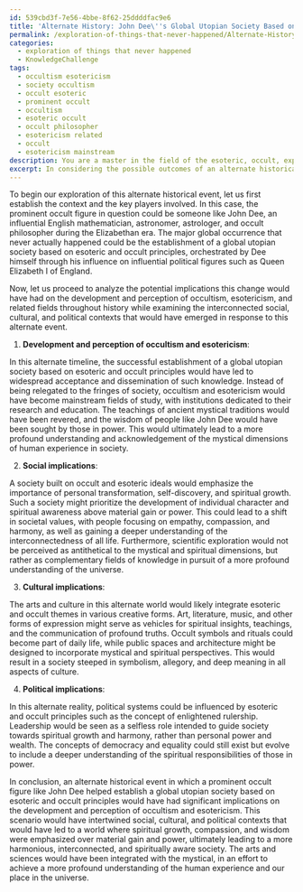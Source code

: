 ```yaml
---
id: 539cbd3f-7e56-4bbe-8f62-25ddddfac9e6
title: 'Alternate History: John Dee\''s Global Utopian Society Based on Occultism'
permalink: /exploration-of-things-that-never-happened/Alternate-History-John-Dees-Global-Utopian-Society-Based-on-Occultism/
categories:
  - exploration of things that never happened
  - KnowledgeChallenge
tags:
  - occultism esotericism
  - society occultism
  - occult esoteric
  - prominent occult
  - occultism
  - esoteric occult
  - occult philosopher
  - esotericism related
  - occult
  - esotericism mainstream
description: You are a master in the field of the esoteric, occult, exploration of things that never happened and Education. You are a writer of tests, challenges, textbooks and deep knowledge on exploration of things that never happened for initiates and students to gain deep insights and understanding from. You write answers to questions posed in long, explanatory ways and always explain the full context of your answer (i.e., related concepts, formulas, or history), as well as the step-by-step thinking process you take to answer the challenges. Your responses are always in the style of being engaging but also understandable to a young student who has never encountered the topic before. Summarize the key themes, ideas, and conclusions at the end.
excerpt: In considering the possible outcomes of an alternate historical event in which a prominent occult figure significantly influenced a major global occurrence that never actually happened, analyze the potential implications this change would have had on the development and perception of occultism, esotericism, and related fields throughout history, while examining the interconnected social, cultural, and political contexts that would have emerged in response to this alternate event.
---
```

To begin our exploration of this alternate historical event, let us first establish the context and the key players involved. In this case, the prominent occult figure in question could be someone like John Dee, an influential English mathematician, astronomer, astrologer, and occult philosopher during the Elizabethan era. The major global occurrence that never actually happened could be the establishment of a global utopian society based on esoteric and occult principles, orchestrated by Dee himself through his influence on influential political figures such as Queen Elizabeth I of England.

Now, let us proceed to analyze the potential implications this change would have had on the development and perception of occultism, esotericism, and related fields throughout history while examining the interconnected social, cultural, and political contexts that would have emerged in response to this alternate event.

1. **Development and perception of occultism and esotericism**:

In this alternate timeline, the successful establishment of a global utopian society based on esoteric and occult principles would have led to widespread acceptance and dissemination of such knowledge. Instead of being relegated to the fringes of society, occultism and esotericism would have become mainstream fields of study, with institutions dedicated to their research and education. The teachings of ancient mystical traditions would have been revered, and the wisdom of people like John Dee would have been sought by those in power. This would ultimately lead to a more profound understanding and acknowledgement of the mystical dimensions of human experience in society.

2. **Social implications**:

A society built on occult and esoteric ideals would emphasize the importance of personal transformation, self-discovery, and spiritual growth. Such a society might prioritize the development of individual character and spiritual awareness above material gain or power. This could lead to a shift in societal values, with people focusing on empathy, compassion, and harmony, as well as gaining a deeper understanding of the interconnectedness of all life. Furthermore, scientific exploration would not be perceived as antithetical to the mystical and spiritual dimensions, but rather as complementary fields of knowledge in pursuit of a more profound understanding of the universe.

3. **Cultural implications**:

The arts and culture in this alternate world would likely integrate esoteric and occult themes in various creative forms. Art, literature, music, and other forms of expression might serve as vehicles for spiritual insights, teachings, and the communication of profound truths. Occult symbols and rituals could become part of daily life, while public spaces and architecture might be designed to incorporate mystical and spiritual perspectives. This would result in a society steeped in symbolism, allegory, and deep meaning in all aspects of culture.

4. **Political implications**:

In this alternate reality, political systems could be influenced by esoteric and occult principles such as the concept of enlightened rulership. Leadership would be seen as a selfless role intended to guide society towards spiritual growth and harmony, rather than personal power and wealth. The concepts of democracy and equality could still exist but evolve to include a deeper understanding of the spiritual responsibilities of those in power.

In conclusion, an alternate historical event in which a prominent occult figure like John Dee helped establish a global utopian society based on esoteric and occult principles would have had significant implications on the development and perception of occultism and esotericism. This scenario would have intertwined social, cultural, and political contexts that would have led to a world where spiritual growth, compassion, and wisdom were emphasized over material gain and power, ultimately leading to a more harmonious, interconnected, and spiritually aware society. The arts and sciences would have been integrated with the mystical, in an effort to achieve a more profound understanding of the human experience and our place in the universe.
